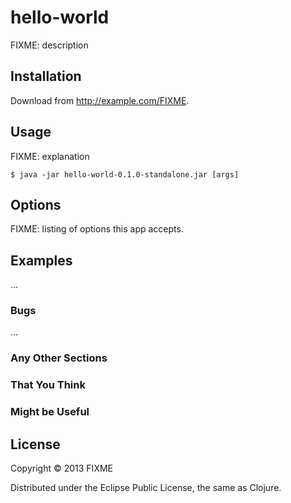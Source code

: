 # hello-world

FIXME: description

## Installation

Download from http://example.com/FIXME.

## Usage

FIXME: explanation

    $ java -jar hello-world-0.1.0-standalone.jar [args]

## Options

FIXME: listing of options this app accepts.

## Examples

...

### Bugs

...

### Any Other Sections
### That You Think
### Might be Useful

## License

Copyright © 2013 FIXME

Distributed under the Eclipse Public License, the same as Clojure.
